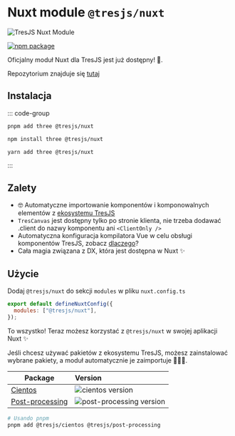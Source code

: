 # Nuxt module `@tresjs/nuxt`

![TresJS Nuxt Module](/nuxt-stones.png)

<a href="https://www.npmjs.com/package/@tresjs/nuxt"><img src="https://img.shields.io/npm/v/@tresjs/nuxt/latest?color=%2382DBCA" alt="npm package"></a>

Oficjalny moduł Nuxt dla TresJS jest już dostępny! 🎉.

Repozytorium znajduje się [tutaj](https://github.com/Tresjs/nuxt)

## Instalacja

::: code-group

```bash [pnpm]
pnpm add three @tresjs/nuxt
```

```bash [npm]
npm install three @tresjs/nuxt
```

```bash [yarn]
yarn add three @tresjs/nuxt
```

:::

## Zalety

- 🤓 Automatyczne importowanie komponentów i komponowalnych elementów z [ekosystemu TresJS](https://github.com/orgs/Tresjs/repositories)
- `TresCanvas` jest dostępny tylko po stronie klienta, nie trzeba dodawać .client do nazwy komponentu ani `<ClientOnly />`
- Automatyczna konfiguracja kompilatora Vue w celu obsługi komponentów TresJS, zobacz [dlaczego](/guide/troubleshooting.html#failed-resolve-component-trescomponent-%F0%9F%A4%94)?
- Cała magia związana z DX, która jest dostępna w Nuxt ✨

## Użycie

Dodaj `@tresjs/nuxt` do sekcji `modules` w pliku `nuxt.config.ts`

```js
export default defineNuxtConfig({
  modules: ["@tresjs/nuxt"],
});
```

To wszystko! Teraz możesz korzystać z `@tresjs/nuxt` w swojej aplikacji Nuxt ✨

Jeśli chcesz używać pakietów z ekosystemu TresJS, możesz zainstalować wybrane pakiety, a moduł automatycznie je zaimportuje 🧙🏼‍♂️.

| Package                                                      | Version                                                                                                            |
| ------------------------------------------------------------ | :----------------------------------------------------------------------------------------------------------------- |
| [Cientos](https://github.com/Tresjs/cientos)                 | ![cientos version](https://img.shields.io/npm/v/@tresjs/cientos/latest.svg?label=%20&color=%23f19b00)              |
| [Post-processing](https://github.com/Tresjs/post-processing) | ![post-processing version](https://img.shields.io/npm/v/@tresjs/post-processing/latest.svg?label=%20&color=ff69b4) |

```bash
# Usando pnpm
pnpm add @tresjs/cientos @tresjs/post-processing
```
